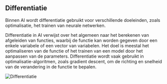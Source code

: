 ## Differentiatie

Binnen AI wordt differentiatie gebruikt voor verschillende doeleinden, zoals optimalisatie, het trainen van neurale netwerken.

Differentiatie in AI verwijst over het algemeen naar het berekenen van afgeleiden van functies, waarbij de functie kan worden gegeven door een enkele variabele of een vector van variabelen. Het doel is meestal het optimaliseren van de functie of het trainen van een model door het aanpassen van de parameters. Differentiatie wordt vaak gebruikt in optimalisatie-algoritmen, zoals gradient descent, om de richting en snelheid van de verandering in de functie te bepalen.


![Differentiatie](https://gitlab.fdmci.hva.nl/chintss/minor-logboek-aai-2/-/raw/main/wiskunde/Differentieren/IMG_8132.JPEG)